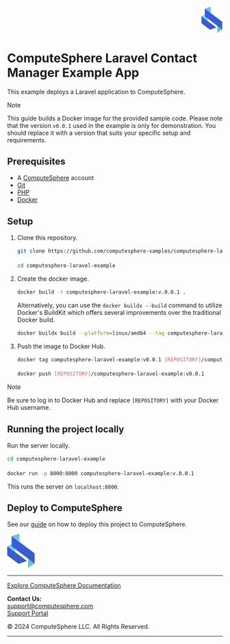 <p align="right">
    <a href="https://computesphere.com/"><img src="public/assets/images/logo.svg" width="50px" /></a>
</p>

# ComputeSphere Laravel Contact Manager Example App

This example deploys a Laravel application to ComputeSphere.

> [!NOTE]
> This guide builds a Docker image for the provided sample code. Please note that the version `v0.0.1` used in the example is only for demonstration. You should replace it with a version that suits your specific setup and requirements.

## Prerequisites

-   A [ComputeSphere](https://computesphere.com) account
-   [Git](https://git-scm.com/downloads)
-   [PHP](https://www.php.net)
-   [Docker](https://docs.docker.com/engine/install/)

## Setup

1. Clone this repository.

    ```bash
    git clone https://github.com/computesphere-samples/computesphere-laravel-example.git

    cd computesphere-laravel-example
    ```

2. Create the docker image.

    ```bash
    docker build -t computesphere-laravel-example:v.0.0.1 .
    ```

    Alternatively, you can use the `docker buildx --build` command to utilize Docker's BuildKit which offers several improvements over the traditional Docker build.

    ```bash
    docker buildx build --platform=linux/amd64 --tag computesphere-laravel-example:v0.0.1 .
    ```

3. Push the image to Docker Hub.

    ```bash
    docker tag computesphere-laravel-example:v0.0.1 [REPOSITORY]/computesphere-laravel-example:v0.0.1

    docker push [REPOSITORY]/computesphere-laravel-example:v0.0.1
    ```

> [!NOTE]
> Be sure to log in to Docker Hub and replace `[REPOSITORY]` with your Docker Hub username.

## Running the project locally

Run the server locally.

```bash
cd computesphere-laravel-example

docker run -p 8000:8000 computesphere-laravel-example:v.0.0.1
```

This runs the server on `localhost:8000`.

## Deploy to ComputeSphere

<!-- Add a link to the blog once published -->

See our [guide](https://docs.computesphere.com/docs/getting-started/quickstart/getting-started-with-laravel) on how to deploy this project to ComputeSphere.

<!-- Check if this is the right link to the dashboard -->

<a href="https://console.computesphere.com"> <img src="public/assets/images/logo.svg" alt="ComputeSphere Logo"> </a>


---
[Explore ComputeSphere Documentation](https://docs.computesphere.com)

**Contact Us:**  
[support@computesphere.com](mailto:support@computesphere.com)  
[Support Portal](https://support.computesphere.com/portal)

&copy; 2024 ComputeSphere LLC. All Rights Reserved.

---

